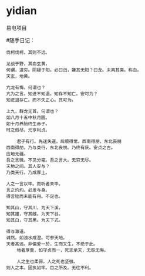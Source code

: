 # yidian
易电项目

#随手日记：

	伐柯伐柯，其则不远。
	
	龙战于野，其血玄黄，
	何谓，道穷。阴疑于阳。必曰战，嫌其无阳？曰龙。未离其类。称血。
	天玄，地黄。
	
	亢龙有悔，何谓也？
	亢为之言。知进不知退。知存不知亡。安可为？
	知进退存亡。而不失正心。其可为。
	
	上九，群龙无首。何谓也？
	如八月十五中秋月圆。
	如十月养胎终生赤子。
	时之假尽。元亨利贞。

        君子有行。先迷失道。后顺得常。西南得朋，东北丧朋
	西南得朋，乃与类行，东北丧朋。乃终有庆。安贞之吉。
	应地无疆。
	吾之言微。不见分毫。吾之言大。无穷无尽。
	天地之间。其人安与？
	乃类天行。乃成厚土。
	
	人之一言以毕。而听者未毕。
	言之灼灼。必发与身。
	得言铨而未能有用。不足也。
	
	知其山，守其川，为天下溪，
	知其雄，守其雌。为天下谷。
	知其白，守其黑。为天下式。
	
	得与澈道。
	诚然。如浊水成澄。可参天地。
	天者高远。非偏爱一於，生而又生，不绝于此。
        地者厚重，如守贞而一，死志承天，无怨无晦。
  
        人之生也柔弱，人之死也坚强。
	则人之本。固执如牢。目之所及。无往不利。
